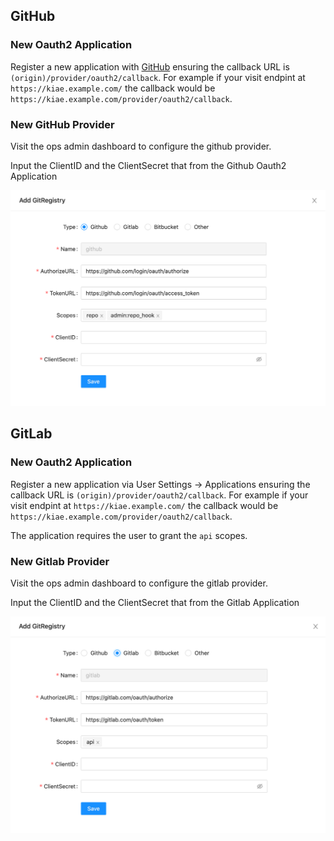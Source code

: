 ## GitHub

### New Oauth2 Application

Register a new application with [GitHub](https://github.com/settings/applications/new) ensuring the callback URL is `(origin)/provider/oauth2/callback`. For example if your visit endpint at `https://kiae.example.com/` the callback would be `https://kiae.example.com/provider/oauth2/callback`.

### New GitHub Provider

Visit the ops admin dashboard to configure the github provider.

Input the ClientID and the ClientSecret that from the Github Oauth2 Application

![github](/assets/images/SCR-20221126-dlf.png)

## GitLab

### New Oauth2 Application

Register a new application via User Settings -> Applications ensuring the callback URL is `(origin)/provider/oauth2/callback`. For example if your visit endpint at `https://kiae.example.com/` the callback would be `https://kiae.example.com/provider/oauth2/callback`.

The application requires the user to grant the `api` scopes.

### New Gitlab Provider

Visit the ops admin dashboard to configure the gitlab provider.

Input the ClientID and the ClientSecret that from the Gitlab Application

![gitlab](/assets/images/SCR-20221126-e2n.png)
